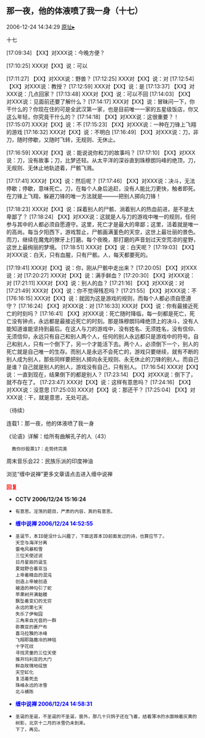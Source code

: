 ## 那一夜，他的体液喷了我一身（十七）
2006-12-24 14:34:29
[原址▸](http://www.fxgan.com/chan_time/2006_07_12/399.htm)



 


  十七


 


 [17:09:34] 【XX】对XXX说：今晚方便？


 [17:10:25] XXX对【XX】说：可以


 [17:11:27] 【XX】对XXX说：野兽？
   [17:12:25] XXX对【XX】说：对
   [17:12:54] 【XX】对XXX说：教授？
   [17:12:59] XXX对【XX】说：是
   [17:13:37] 【XX】对XXX说：几点回家？
   [17:13:48] XXX对【XX】说：可以不回
   [17:14:03] 【XX】对XXX说：见面前还要了解什么？
   [17:14:17] XXX对【XX】说：冒昧问一下，你干什么的？你现在住的可是全武汉第一家，也是目前唯一一家的五星级饭店，你又这么年轻，你究竟干什么的？
   [17:14:18] 【XX】对XXX说：这很重要？！
   [17:15:07] XXX对【XX】说：不
   [17:15:23] 【XX】对XXX说：一种在刀锋上飞翔的游戏
   [17:16:32] XXX对【XX】说：不明白
   [17:16:49] 【XX】对XXX说：刀，非刀，随时停歇，又随时飞转，无规则、无休止。


 [17:16:59] XXX对【XX】说：能说说你和刀的故事吗？
   [17:17:10] 【XX】对XXX说：刀，没有故事；刀，比梦还轻。从太平洋的深谷直到珠穆朗玛峰的绝顶，刀，无规则、无休止地轨迹着，尸骸飞溅。


 [17:17:41] XXX对【XX】说：然后呢？
   [17:17:46] 【XX】对XXX说：决斗，无法停歇；停歇，意味死亡。刀，在每个人身后追赶，没有人能比刀更快，触者即死。在刀锋上飞翔，躲避刀锋的唯一方法就是―――把别人掷向刀锋！


 [17:18:23] XXX对【XX】说：踩着别人的尸骸、淌着别人的热血前进，是不是太卑鄙了？
   [17:18:24] 【XX】对XXX说：这就是人与刀的游戏中唯一的规则，任何参与其中的人都必须自愿遵守。这里，死亡才是最大的卑鄙；这里，活着就是唯一的高尚。每当夕阳西下，游戏暂止，尸骸画满堇色的天空，这世上最壮丽的景色。而刀，继续在魔鬼的獠牙上打磨。每个夜晚，那打磨的声音划过天空荒凉的星野，这世上最绚丽的梦境。
   [17:18:51] XXX对【XX】说：白天呢？
   [17:19:03] 【XX】对XXX说：白天，只有血腥，只有尸骸。人，每天都要死的。


 [17:19:41] XXX对【XX】说：你，刚从尸骸中走出来？
   [17:20:05] 【XX】对XXX说：对
   [17:20:27] XXX对【XX】说：满手鲜血？
   [17:20:30] 【XX】对XXX说：对
   [17:21:11] XXX对【XX】说：别人的血？
   [17:21:16] 【XX】对XXX说：对
   [17:21:49] XXX对【XX】说：你不觉得残忍吗？
   [17:21:55] 【XX】对XXX说：不
   [176:16:15] XXX对【XX】说：就因为这是游戏的规则，而每个人都必须自愿遵守？
   [17:16:24] 【XX】对XXX说：对
   [17:16:33] XXX对【XX】说：你有最接近死亡的时刻吗？
   [17:16:41] 【XX】对XXX说：死亡随时降临，每一刻都是死亡，死亡没有钟点，永远都是最接近死亡的时刻。那是珠穆朗玛峰绝顶上的决斗，没有人能知道谁能坚持到最后。在这人与刀的游戏中，没有姓名、无须姓名，没有信仰、无须信仰，永远只有自己和别人两个人，任何的别人永远都只是游戏中的符号。自己和别人，只有一个倒下了，另一个才能活下去。两个人，必须倒下一个，别人的死亡就是自己唯一的生存。而别人是永远不会死亡的，游戏只要继续，就有不断的别人成为别人，那些同样要把别人掷向永无规则、永无休止的刀锋的别人。而自己是谁？自己就是别人的别人，游戏没有自己，只有别人。
   [17:16:54] XXX对【XX】说：一直到现在，结果倒下的都是别人？
   [17:23:14] 【XX】对XXX说：倒下了，就不存在了。
   [17:23:47] XXX对【XX】说：这样有意思吗？
   [17:24:16] 【XX】对XXX说：没意思
   [17:25:03] XXX对【XX】说：那还干？
   [17:25:04] 【XX】对XXX说：干，就是意思，无处可逃。


 （待续） 
 
  
 
 
  
 
 
  连载1：那一夜，他的体液喷了我一身
 
 
  《论语》详解：给所有曲解孔子的人（43）
  
      教你炒股票17：走势终完美
  
 
 
  
 
 
  周末音乐会22：民族乐派的印度神油
 
 
  
 
 
  
   浏览“缠中说禅”更多文章请点击进入缠中说禅
  
 





<font color='red'>**回复**</font>


- **CCTV 2006/12/24 15:16:24**
- ```
  有意思。淫荡的题目，严肃的内容，真的有意思。
  ```
- **<font color='blue'>缠中说禅 2006/12/24 14:52:55</font>**
- ```
  圣诞节，本ID是没什么兴趣了，下面这首本ID前面发过的诗，也算应节了。
  天空与海洋分离
  雷电风暴和雪
  三位天使述说
  日月星辰的诞生
  夏娃野合着亚当
  上帝着精血的混沌
  创造上帝被创造
  被造的神勾引了蛇
  苹果树开满骷髅
  飘坠着变幻的无穷
  永远的第七天
  失乐了伊甸园
  三角来自光音的一群
  弥赛亚的裹尸布
  喜马拉雅的冰峰
  飞翔耶路撒冷的神毯
  十字花纹
  寻找灵童的三位天使
  推开玛利亚的大门
  鲜血玫瑰地绽放
  天空虹化
  复活着死去
  珠峰永远的冰雪
  北斗横陈
  ```
- **<font color='blue'>缠中说禅 2006/12/24 14:58:31</font>**
- ```
  圣诞的圣诞，不圣诞的不圣诞，窗外，那几十只鸽子还在飞着，结着薄冰的水面映着灰黄的树影，北京十二月的冰雪仍未到来。
  下了，再见。
  ```
